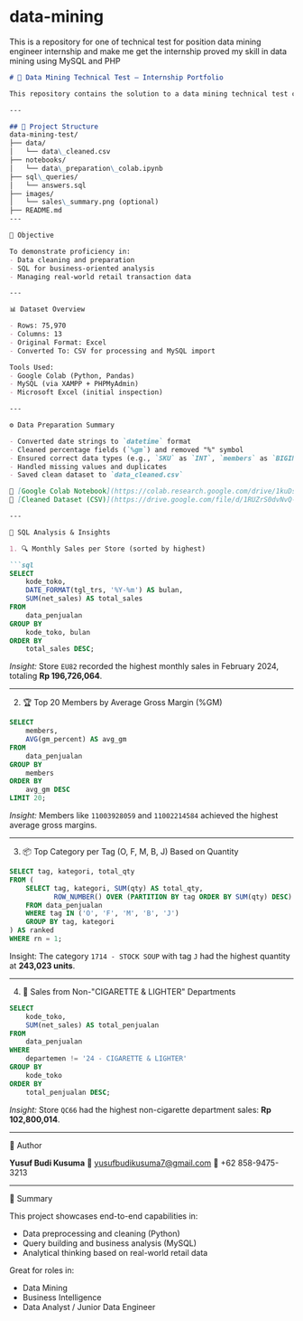 # data-mining
This is a repository for one of technical test for position data mining engineer internship and make me get the internship proved my skill in data mining using MySQL and PHP
```markdown
# 🧪 Data Mining Technical Test – Internship Portfolio

This repository contains the solution to a data mining technical test completed as part of a Data Mining Internship application. The project involves data preparation, cleaning, and solving business problems using SQL.

---

## 📁 Project Structure
data-mining-test/
├── data/
│   └── data\_cleaned.csv
├── notebooks/
│   └── data\_preparation\_colab.ipynb
├── sql\_queries/
│   └── answers.sql
├── images/
│   └── sales\_summary.png (optional)
├── README.md
---

🎯 Objective

To demonstrate proficiency in:
- Data cleaning and preparation
- SQL for business-oriented analysis
- Managing real-world retail transaction data

---

📊 Dataset Overview

- Rows: 75,970  
- Columns: 13  
- Original Format: Excel  
- Converted To: CSV for processing and MySQL import

Tools Used:
- Google Colab (Python, Pandas)
- MySQL (via XAMPP + PHPMyAdmin)
- Microsoft Excel (initial inspection)

---

⚙️ Data Preparation Summary

- Converted date strings to `datetime` format
- Cleaned percentage fields (`%gm`) and removed "%" symbol
- Ensured correct data types (e.g., `SKU` as `INT`, `members` as `BIGINT`)
- Handled missing values and duplicates
- Saved clean dataset to `data_cleaned.csv`

📎 [Google Colab Notebook](https://colab.research.google.com/drive/1kuDsMovKfawT14FODkt8t1j7JHUvMOvD?usp=sharing)  
📎 [Cleaned Dataset (CSV)](https://drive.google.com/file/d/1RUZrS0dvNvQ-iT9IEuZJvSuoAPiUMHLz/view?usp=sharing)

---

🧮 SQL Analysis & Insights

1. 🔍 Monthly Sales per Store (sorted by highest)

```sql
SELECT  
    kode_toko, 
    DATE_FORMAT(tgl_trs, '%Y-%m') AS bulan, 
    SUM(net_sales) AS total_sales
FROM  
    data_penjualan
GROUP BY  
    kode_toko, bulan
ORDER BY  
    total_sales DESC;
````

*Insight:*
Store `EU82` recorded the highest monthly sales in February 2024, totaling **Rp 196,726,064**.

---

2. 🏆 Top 20 Members by Average Gross Margin (%GM)

```sql
SELECT  
    members, 
    AVG(gm_percent) AS avg_gm
FROM  
    data_penjualan
GROUP BY  
    members
ORDER BY  
    avg_gm DESC
LIMIT 20;
```

*Insight:*
Members like `11003928059` and `11002214584` achieved the highest average gross margins.

---

3. 📦 Top Category per Tag (O, F, M, B, J) Based on Quantity

```sql
SELECT tag, kategori, total_qty
FROM (
    SELECT tag, kategori, SUM(qty) AS total_qty,
           ROW_NUMBER() OVER (PARTITION BY tag ORDER BY SUM(qty) DESC) AS rn
    FROM data_penjualan
    WHERE tag IN ('O', 'F', 'M', 'B', 'J')
    GROUP BY tag, kategori
) AS ranked
WHERE rn = 1;
```

Insight:
The category `1714 - STOCK SOUP` with tag `J` had the highest quantity at **243,023 units**.

---

4. 🚫 Sales from Non-"CIGARETTE & LIGHTER" Departments

```sql
SELECT  
    kode_toko, 
    SUM(net_sales) AS total_penjualan
FROM  
    data_penjualan
WHERE  
    departemen != '24 - CIGARETTE & LIGHTER'
GROUP BY  
    kode_toko
ORDER BY  
    total_penjualan DESC;
```

*Insight:*
Store `QC66` had the highest non-cigarette department sales: **Rp 102,800,014**.

---

👤 Author

**Yusuf Budi Kusuma**
📧 [yusufbudikusuma7@gmail.com](mailto:yusufbudikusuma7@gmail.com)
📱 +62 858-9475-3213

---

 💼 Summary

This project showcases end-to-end capabilities in:

* Data preprocessing and cleaning (Python)
* Query building and business analysis (MySQL)
* Analytical thinking based on real-world retail data

Great for roles in:

* Data Mining
* Business Intelligence
* Data Analyst / Junior Data Engineer
